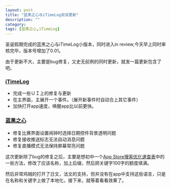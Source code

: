 ```yaml
---
layout: post
title: "蓝黑之心与iTimeLog双双更新"
description: ""
category: 
tags: [蓝黑之心,iTimeLog]
---
```


圣诞假期完成的蓝黑之心与iTimeLog小版本，同时进入in review,今天早上同时审核完毕，版本号增加了0.01。

由于更新不大，主要是bug修复，又史无前例的同时更新，就发一篇更新包含了吧。

### [iTimeLog](https://itunes.apple.com/cn/app/itimelog/id423263073?l=en&mt=8)

* 完成一些ＵＩ上的修复与更新
* 在主界面，主展开一个事件。（展开新事件时自动合上其它事件）
* 加快打开app速度，唤醒app比以前更快。

### [蓝黑之心](https://itunes.apple.com/cn/app/lan-hei-zhi-xin/id571540427?mt=8)

* 修复比赛界面设置闹钟时选择日期控件背景透明问题  
* 修复接收推送标志无法自动消息问题  
* 修复直播模式无法保持屏幕常亮问题

这次更新除了bug的修复之后，主要是想初中一个[App Store搜索优化速查表](http://starb.me/2013/12/25/aso-cheat-sheet/)中的一些方法，修改了应该名称，加上后缀，然后把关键字100字的额度填满。

然后非常鸡贼的打开了日文，法文的支持，但并没有在app中支持这些语言，只是在名称和关键字上做了本地化，接下来，就等着看看效果了。